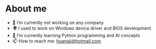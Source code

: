 # About me

<!--
**huangjj-tw/huangjj-tw** is a ✨ _special_ ✨ repository because its `README.md` (this file) appears on your GitHub profile.

Here are some ideas to get you started:
- 👯 I’m looking to collaborate on AI related projects
- 🤔 I’m looking for help with ...
- 💬 Ask me about ...
- 😄 Pronouns: ...
- ⚡ Fun fact: ...
-->
- 🔭 I’m currently not working on any company
- 🌍 I used to work on Windows device driver and BIOS development
- 🌱 I’m currently learning Python programming and AI concepts
- 📫 How to reach me: huangjj@hotmail.com


